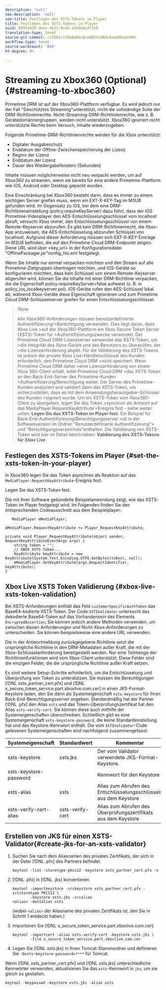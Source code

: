 ```yaml
---
description: 'null'
seo-description: 'null'
seo-title: Festlegen des XSTS-Tokens im Player
title: Festlegen des XSTS-Tokens im Player
uuid: 8995e029-deee-4e23-9cda-a50de8c4f2c0
translation-type: tm+mt
source-git-commit: c37061c116b8a6bc8ce085dc89dc8aadd0a2e490
workflow-type: tm+mt
source-wordcount: '843'
ht-degree: 0%

---
```



# Streaming zu Xbox360 (Optional) {#streaming-to-xboc360}

Primetime DRM ist auf der Xbox360-Plattform verfügbar. Es wird jedoch nur der Fall &quot;Geschütztes Streaming&quot;unterstützt, nicht die vollständige Suite der DRM-Richtlinienrechte. Nicht-Streaming-DRM-Richtlinienrechte, wie z. B. Gerätedomännergruppen, werden nicht unterstützt. Xbox360 ignoriert nicht unterstützte Rechte beim Versuch, Inhalte wiederzugeben.

Folgende Primetime-DRM-Richtlinienrechte werden für die Xbox unterstützt:
* Digitaler Ausgabeschutz
* Enddatum der Offline-Zwischenspeicherung der Lizenz
* Beginn der Lizenz
* Enddatum der Lizenz
* Dauer des Wiedergabefensters (Sekunden)

Inhalte müssen möglicherweise nicht neu verpackt werden, um auf Xbox360 zu streamen, wenn sie bereits für eine andere Primetime-Plattform wie iOS, Android oder Desktop gepackt wurden.

Eine Einschränkung bei Xbox360 besteht darin, dass es immer zu einem wichtigen Server greifen muss, wenn ein EXT-X-KEY-Tag im M3U8 gefunden wird. Im Gegensatz zu iOS, bei dem eine DRM-Richtlinieneinstellung (policy.requireKeyServer) dazu führt, dass der iOS Primetime-Videoplayer den AES-Entschlüsselungsschlüssel vom localhost abruft, versucht Xbox immer, den Entschlüsselungsschlüssel von einem Remote-Keyserver abzurufen. Es gibt kein DRM-Richtlinienrecht, die Xbox-App anzuweisen, die AES-Entschlüsselung abzurufen
Schlüssel von localhost. Aufgrund dieser Anforderung müssen sich EXT-X-KEY-Einträge im M3U8 befinden, die auf den Primetime Cloud DRM-Endpunkt zeigen. Diese URL wird über &lt;key_url> in der Konfigurationsdatei &quot;OfflinePackager.jar&quot;config_hls.xml festgelegt.

Wenn Sie Inhalte nur einmal verpacken möchten und den Stream auf alle Primetime-Zielgruppen übertragen möchten, und iOS-Geräte so konfigurieren möchten, dass kein Schlüssel von einem Remote-Keyserver abgerufen wird, können Sie die Inhalte mit einer DRM-Richtlinie verpacken, die die Eigenschaft policy.requireKeyServer=false aufweist (z. B. in policy_ios_localkeyserver.pol). iOS-Geräte rufen den AES-Schlüssel lokal ab, während Xbox-Geräte diese Eigenschaft ignorieren und zum Primetime Cloud DRM-Schlüsselserver greifen
für einen Entschlüsselungsschlüssel.

>!Note
>
>Alle Xbox360-Anforderungen müssen benutzerdefinierte Authentifizierung/>Berechtigung verwenden. Dies liegt daran, dass Xbox Live >auf der Xbox360-Plattform ein Xbox Secure Token Server (XSTS)-Token für >Authentifizierungszwecke verwendet.
>Der Primetime Cloud DRM-Lizenzserver verwendet das XSTS-Token, um >die Integrität des Xbox-Geräts und des Benutzers zu überprüfen, der >die Lizenzanforderung abgibt. Für die Validierung des XSTS-Tokens ist jedoch der private Xbox Live-Händlerschlüssel des Kunden erforderlich, den Primetime Cloud DRM >nicht speichert. Wenn Primetime Cloud DRM daher >eine Lizenzanforderung von einem Xbox 360-Client erhält, leitet Primetime Cloud DRM >das XSTS-Token an den Back-End-Server des Primetime-Kunden >Authentifizierung/Berechtigung weiter. Der Server des Primetime-Kunden
>analysiert und validiert dann das XSTS-Token, um sicherzustellen, dass es mit dem Anwendungsherausgeber-Schlüssel des Kunden >signiert wurde.
>Um ein XSTS-Token vom Xbox360-Client zu übergeben, legen Sie das Token >synchron als Antwort auf das MediaPlayer.RequestKeyAttribute >Ereignis fest - siehe weiter unten: **Legen Sie das XSTS-Token im Player fest.** Ein Beispiel für Back-End-Authentifizierung/Berechtigungsserver >ist in der Softwareversion im Ordner &quot;Benutzerdefinierte Authentifizierung&quot;> und &quot;Berechtigungsverzeichnis&quot;enthalten. Die Validierung von XSTS-Token wird hier im Detail beschrieben:  **Validierung des XSTS-Tokens für Xbox Live**


## Festlegen des XSTS-Tokens im Player {#set-the-xsts-token-in-your-player}

In Xbox360 legen Sie das Token asynchron als Reaktion auf das `MediaPlayer.RequestKeyAttribute`-Ereignis fest.

Legen Sie das XSTS-Token fest.

Die mit Ihrer Software gebündelte Beispielanwendung zeigt, wie das XSTS-Token im Player festgelegt wird. Im Folgenden finden Sie den entsprechenden Codeausschnitt aus dem Beispielplayer:

```
   MediaPlayer mMediaPlayer;  
 
mMediaPlayer.RequestKeyAttribute += Player_RequestKeyAttribute;  
 
private void Player_RequestKeyAttribute(object sender, RequestKeyAttributeEventArgs args) {  
    string token = "";  
    // XBOX XSTS Token...  
    KeyAttribute keyAttribute = new KeyAttribute(System.Text.Encoding.UTF8.GetBytes(token), null);  
    mMediaPlayer.SetKeyAttribute(args.RequestIdentifier, keyAttribute);  
} 
```

## Xbox Live XSTS Token Validierung {#xbox-live-xsts-token-validation}

Bei XSTS-Anforderungen enthält das Feld `customerSpecificAuthToken` das Base64-kodierte XSTS-Token. Der Code `XSTSValidator` untersucht das dekodierte Base64-Token auf das Vorhandensein des Elements `EncryptedAssertion`; Sie können jedoch andere Methoden verwenden, um zwischen diesen Anforderungen und Nicht-Xbox-Anforderungen zu unterscheiden. Sie können beispielsweise eine andere URL verwenden.

Die in der Antwortmeldung zurückgegebene Richtlinie setzt die ursprüngliche Richtlinie in den DRM-Metadaten außer Kraft, die mit der Xbox-Schlüsselanforderung bereitgestellt werden. Nur eine Teilmenge der Richtlinienfunktionen wird vom Xbox-Client unterstützt. Diese Felder sind die einzigen Felder, die die ursprüngliche Richtlinie außer Kraft setzen.

Es sind weitere Setup-Schritte erforderlich, um die Entschlüsselung und Überprüfung von Token zu unterstützen. Sie müssen die Berechtigungen [!DNL xsts_partner_cert.pfx] und [!DNL x_secure_token_service.part.xboxlive.com.cer] in einen JKS-Format-Keystore laden, den Sie dann als Systemeigenschaft `xsts-keystore` für Ihren Back-End-Berechtigungsserver angeben. Standardmäßig hat der Partner [!DNL .pfx] den Alias `xsts` und das Token-Überprüfungszertifikat hat den Alias `xsts-verify-cert`. Sie können diese auch mithilfe der Systemeigenschaften überschreiben. Schließlich gibt es eine Systemeigenschaft `xsts-keystore-password`, die keine Standardeinstellung hat und das Keystore-Kennwort enthält. Die vom `XSTSValidator`-Code gelesenen Systemeigenschaften sind nachfolgend zusammengefasst:

| Systemeigenschaft | Standardwert | Kommentar |
|---|---|---|
| xsts-keystore | xsts.jks | Der vom Validator verwendete JKS-Format-Keystore. |
| xsts-keystore-password |  | Kennwort für den Keystore |
| xsts-alias | xsts | Alias zum Abrufen des Entschlüsselungsschlüssels aus dem Keystore |
| xsts-verify-cert-alias | xsts-verify-cert | Alias zum Abrufen des Überprüfungszertifikats aus dem Keystore |

## Erstellen von JKS für einen XSTS-Validator{#create-jks-for-an-xsts-validator}

1. Suchen Sie nach dem Aliasnamen des privaten Zertifikats, der sich in der Datei [!DNL .pfx] des Partners befindet.

   ```
   keytool -list -storetype pkcs12 -keystore xsts_partner_cert.pfx -v 
   ```

1. [!DNL .pfx] in [!DNL .jks] konvertieren.

   ```
   keytool -importkeystore -srckeystore xsts_partner_cert.pfx -srcstoretype PKCS12 \  
           -keystore xsts.jks -srcalias  
   <alias> -destalias xsts
   ```

   (wobei `<alias>` der Aliasname des privaten Zertifikats ist, den Sie in Schritt 1 entdeckt haben.)
1. Importieren Sie [!DNL x_secure_token_service.part.xboxlive.com.cer].

   ```
   keytool -importcert -alias xsts-verify-cert -keystore xsts.jks \  
           -file x_secure_token_service.part.xboxlive.com.cer 
   ```

1. Legen Sie [!DNL xsts.jks] in Ihren Tomcat-Stammordner und definieren Sie `-Dxsts-keystore-password=****` für Tomcat.

Wenn [!DNL xsts_partner_cert.pfx] und [!DNL xsts.jks] unterschiedliche Kennwörter verwenden, aktualisieren Sie das `xsts`-Kennwort in `jks`, um sie gleich zu gestalten.

```
keytool -keypasswd -keystore xsts.jks -alias xsts 
```
